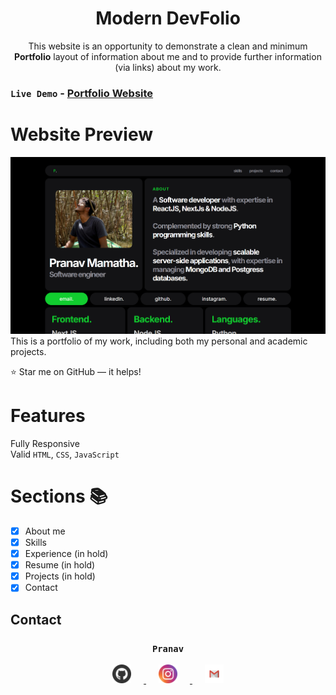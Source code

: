 <h1 align="center">Modern DevFolio</h1>

<p align="center">This website is an opportunity to demonstrate a clean and minimum <b>Portfolio</b> layout of information about me and to provide further information (via links) about my work.<p>

### <code>Live Demo</code> - **[Portfolio Website](https://itspranav.codes/)**

# Website Preview

![Alt text](images/demo.png "Main Page")
This is a portfolio of my work, including both my personal and academic projects.

:star: Star me on GitHub — it helps!

# Features

Fully Responsive\
 Valid `HTML`, `CSS`, `JavaScript`

# Sections 📚

- [x] About me
- [x] Skills
- [x] Experience (in hold)
- [x] Resume (in hold)
- [x] Projects (in hold)
- [x] Contact

## Contact

 <h3 align="center">
  <code> Pranav </code>
</h3>
  <p align="center">

  <a href="https://github.com/pranavranjithkannan">
    <img src="https://github.com/Akshatjalan/akshat/blob/master/Color/Github.svg" width="30" height="30" hspace="20">
  </a>

  <a href="https://www.instagram.com/thisispranav_/">
    <img src="https://github.com/Akshatjalan/akshat/blob/master/Color/Instagram.svg" width="30" height="30" hspace="20">
  </a>
    <a href="mailto:pranavsandle@gmail.com">
    <img src="https://github.com/Akshatjalan/akshat/blob/master/Color/Gmail.svg"  width="30" height="30" hspace="20">
  </a>

</p>
<!---->
